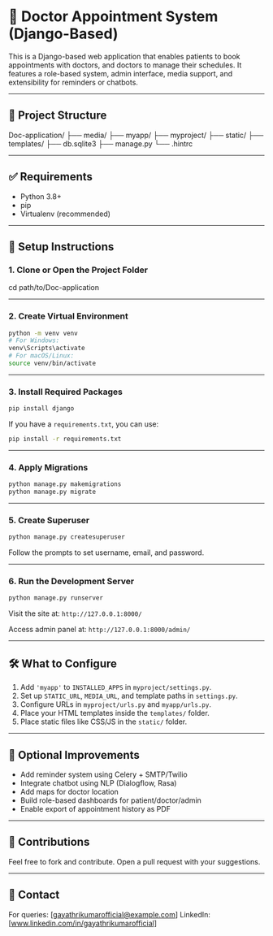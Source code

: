 # 🏥 Doctor Appointment System (Django-Based)

This is a Django-based web application that enables patients to book appointments with doctors, and doctors to manage their schedules. It features a role-based system, admin interface, media support, and extensibility for reminders or chatbots.

---

## 📁 Project Structure

Doc-application/
├── media/
├── myapp/
├── myproject/
├── static/
├── templates/
├── db.sqlite3
├── manage.py
└── .hintrc


---

## ✅ Requirements

- Python 3.8+
- pip
- Virtualenv (recommended)

---

## 🚀 Setup Instructions

### 1. Clone or Open the Project Folder


cd path/to/Doc-application

---

### 2. Create Virtual Environment

```bash
python -m venv venv
# For Windows:
venv\Scripts\activate
# For macOS/Linux:
source venv/bin/activate
```

---

### 3. Install Required Packages

```bash
pip install django

```

If you have a `requirements.txt`, you can use:

```bash
pip install -r requirements.txt
```

---

### 4. Apply Migrations

```bash
python manage.py makemigrations
python manage.py migrate
```

---

### 5. Create Superuser

```bash
python manage.py createsuperuser
```

Follow the prompts to set username, email, and password.

---

### 6. Run the Development Server

```bash
python manage.py runserver
```

Visit the site at: `http://127.0.0.1:8000/`

Access admin panel at: `http://127.0.0.1:8000/admin/`

---

## 🛠 What to Configure

1. Add `'myapp'`  to `INSTALLED_APPS` in `myproject/settings.py`.
2. Set up `STATIC_URL`, `MEDIA_URL`, and template paths in `settings.py`.
3. Configure URLs in `myproject/urls.py` and `myapp/urls.py`.
4. Place your HTML templates inside the `templates/` folder.
5. Place static files like CSS/JS in the `static/` folder.

---

## 🔧 Optional Improvements

- Add reminder system using Celery + SMTP/Twilio
- Integrate chatbot using NLP (Dialogflow, Rasa)
- Add maps for doctor location
- Build role-based dashboards for patient/doctor/admin
- Enable export of appointment history as PDF

---


## 🤝 Contributions

Feel free to fork and contribute. Open a pull request with your suggestions.

---

## 📩 Contact

For queries: [gayathrikumarofficial@example.com]
LinkedIn:[www.linkedin.com/in/gayathrikumarofficial]
